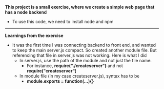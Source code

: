 **This project is a small exercise, where we create a simple web page that has a node backend**
* To use this code, we need to install node and npm
---
**Learnings from the exercise**
- It was the first time I was connecting backend to front end, and wanted to keep the main server.js compact. So created another module file. But referencing that file in server.js was not working. Here is what I did
    - In server.js, use the path of the module and not just the file name. 
        - For instance, **require("./createserver")** and not **require("createserver")**
    - In module file (in my case createserver.js), syntax has to be
        - **module.exports = function(...){}**